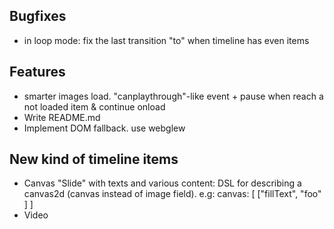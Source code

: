 Bugfixes
------
- in loop mode: fix the last transition "to" when timeline has even items

Features
-------
- smarter images load. "canplaythrough"-like event + pause when reach a not loaded item & continue onload
- Write README.md
- Implement DOM fallback. use webglew

New kind of timeline items
--------------------------
- Canvas "Slide" with texts and various content: DSL for describing a canvas2d (canvas instead of image field). e.g: canvas: [ ["fillText", "foo" ] ]
- Video
